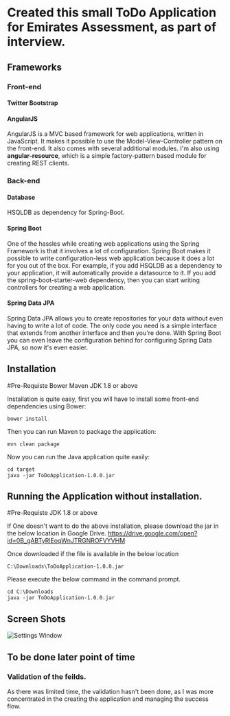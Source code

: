 # Created this small ToDo Application for Emirates Assessment, as part of interview.

## Frameworks

### Front-end

#### Twitter Bootstrap

#### AngularJS
AngularJS is a MVC based framework for web applications, written in JavaScript. It makes it possible to use the Model-View-Controller pattern on the front-end. It also comes with several additional modules. I'm also using **angular-resource**, which is a simple factory-pattern based module for creating REST clients.

### Back-end

#### Database
HSQLDB as dependency for Spring-Boot.

#### Spring Boot
One of the hassles while creating web applications using the Spring Framework is that it involves a lot of configuration. Spring Boot makes it possible to write configuration-less web application because it does a lot for you out of the box.
For example, if you add HSQLDB as a dependency to your application, it will automatically provide a datasource to it.
If you add the spring-boot-starter-web dependency, then you can start writing controllers for creating a web application.


#### Spring Data JPA
Spring Data JPA allows you to create repositories for your data without even having to write a lot of code. The only code you need is a simple interface that extends from another interface and then you're done.
With Spring Boot you can even leave the configuration behind for configuring Spring Data JPA, so now it's even easier.


## Installation

#Pre-Requiste
Bower
Maven
JDK 1.8 or above

Installation is quite easy, first you will have to install some front-end dependencies using Bower:
```
bower install
```

Then you can run Maven to package the application:
```
mvn clean package
```

Now you can run the Java application quite easily:
```
cd target
java -jar ToDoApplication-1.0.0.jar
```

## Running the Application without installation.

#Pre-Requiste
JDK 1.8 or above


If One doesn't want to do the above installation, please download the jar in the below location in Google Drive.
https://drive.google.com/open?id=0B_gABTyRlEoqWnJTRGNROFVYVHM

Once downloaded if the file is available in the below location
```
C:\Downloads\ToDoApplication-1.0.0.jar
```
Please execute the below command in the command prompt.

```
cd C:\Downloads
java -jar ToDoApplication-1.0.0.jar
```

## Screen Shots

![Settings Window](https://raw.github.com/AnupamSinha/ToDoApplication/blob/master/screenshot/ToDo-List-Emirates-Assessment-1.png)


## To be done later point of time
### Validation of the feilds. 
As there was limited time, the validation hasn't been done, as I was more concentrated in the creating the application and managing the success flow.